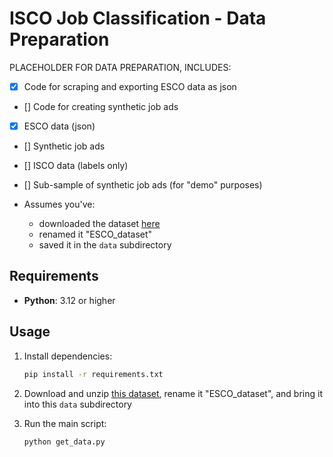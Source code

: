 # ISCO Job Classification - Data Preparation

PLACEHOLDER FOR DATA PREPARATION, INCLUDES:

- [x] Code for scraping and exporting ESCO data as json
- [] Code for creating synthetic job ads
- [x] ESCO data (json)
- [] Synthetic job ads
- [] ISCO data (labels only)
- [] Sub-sample of synthetic job ads (for "demo" purposes)

- Assumes you've:
    - downloaded the dataset [here](https://esco.ec.europa.eu/en/use-esco/download/privacy-statement?packages=v120_classification_en_csv/)
    - renamed it "ESCO_dataset"
    - saved it in the `data` subdirectory



## Requirements

- **Python**: 3.12 or higher

## Usage

1. Install dependencies:
    ```bash
    pip install -r requirements.txt
    ```
2. Download and unzip [this dataset](https://esco.ec.europa.eu/en/use-esco/download/privacy-statement?packages=v120_classification_en_csv/), rename it "ESCO_dataset", and bring it into this `data` subdirectory

3. Run the main script:
    ```bash
    python get_data.py